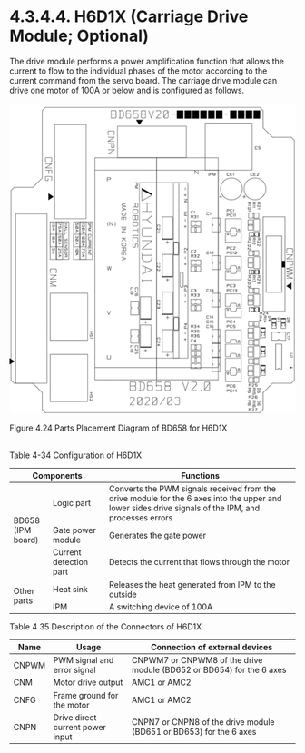 ﻿# 4.3.4.4. H6D1X (Carriage Drive Module; Optional)

The drive module performs a power amplification function that allows the current to flow to the individual phases of the motor according to the current command from the servo board. The carriage drive module can drive one motor of 100A or below and is configured as follows.

![](../../../_assets/그림_4.43_H6D1X용BD658_부품_배치도.png  )

Figure 4.24 Parts Placement Diagram of BD658 for H6D1X</br></br>

Table 4-34 Configuration of H6D1X

<table>
<thead>
  <tr>
    <th colspan="2">Components</th>
    <th>Functions</th>
  </tr>
</thead>
<tbody>
  <tr>
    <td rowspan="3">BD658</br>(IPM board)
</td>
    <td>Logic part</td>
    <td>Converts the PWM signals received from the drive module for the 6 axes into the upper and lower sides drive signals of the IPM, and processes errors</td>
  </tr>
  <tr>
    <td>Gate power module</td>
    <td>Generates the gate power</td>
  </tr>
  <tr>
    <td>Current detection part</td>
    <td>Detects the current that flows through the motor</td>
  </tr>
  <tr>
    <td rowspan="2">Other parts</td>
    <td>Heat sink</td>
    <td>Releases the heat generated from IPM to the outside</td>
  </tr>
  <tr>
    <td>IPM</td>
    <td>A switching device of 100A</td>
  </tr>
</tbody>
</table>

Table 4 35 Description of the Connectors of H6D1X

<table>
<thead>
  <tr>
    <th>Name</th>
    <th>Usage</th>
    <th>Connection of external devices</th>
  </tr>
</thead>
<tbody>
  <tr>
    <td>CNPWM</td>
    <td>PWM signal and error signal</td>
    <td>CNPWM7 or CNPWM8 of the drive module (BD652 or BD654) for the 6 axes</td>
  </tr>
  <tr>
    <td>CNM</td>
    <td>Motor drive output</td>
    <td>AMC1 or AMC2</td>
  </tr>
  <tr>
    <td>CNFG</td>
    <td>Frame ground for the motor</td>
    <td>AMC1 or AMC2</td>
  </tr>
  <tr>
    <td>CNPN</td>
    <td>Drive direct current power input</td>
    <td>CNPN7 or CNPN8 of the drive module (BD651 or BD653) for the 6 axes</td>
  </tr>
</tbody>
</table>
